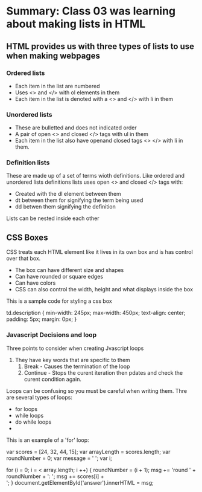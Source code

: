 # Summary: Class 03 was learning about making lists in HTML

## HTML provides us with three types of lists to use when making webpages

### Ordered lists

* Each item in the list are numbered
* Uses <> and </> with ol  elements in them
* Each item in the list is denoted with a <> and </> with li in them

### Unordered lists

* These are bulletted and does not indicated order
* A pair of open <> and closed </> tags with ul in them
* Each item in the list also have openand closed tags <> </> with li in them.


### Definition lists

These are made up of a set of terms wioth definitions. Like ordered and unordered lists definitions lists uses open <> and closed </> tags with:

* Created with the dl element between them
* dt between them for signifying the term being used
* dd betwen them signifying the definition

Lists can be nested inside each other

## CSS Boxes

CSS treats each HTML element like it lives in its own box and is has control over that box.

* The box can have different size and shapes
* Can have rounded or square edges
* Can have colors
* CSS can also control the width, height and what displays inside the box

This is a sample code for styling a css box

td.description {
  min-width: 245px;
  max-width: 450px;
  text-align: center;
  padding: 5px;
  margin: 0px;
}

### Javascript Decisions and loop

Three points to consider when creating Jvascript loops

1. They have key words that are specific to them
    1.  Break - Causes the termination of the loop
    1.  Continue - Stops the curent iteration then pdates and check the curent condition again.

Loops can be confusing so you must be careful when writing them. Thre are several types of loops:

- for loops
- while loops
- do while loops
- 


This is an example of a 'for' loop:

var scores = [24, 32, 44, 15];
var arrayLength = scores.length;
var roundNumber = 0;
var message = ' ';
var i;

for (i = 0; i = < array.length; i ++) {
  roundNumber = (i + 1);
  msg += 'round ' + roundNumber + ': ';
  msg += scores[i] + <br />';
}
document.getElementById('answer').innerHTML = msg;

